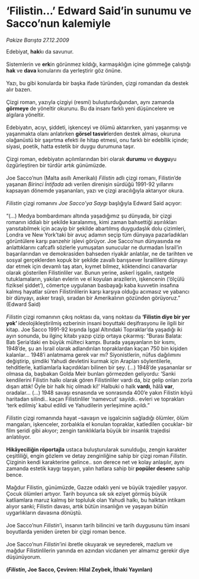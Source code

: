 # ‘Filistin...’ Edward Said’in sunumu ve Sacco’nun kalemiyle

*Pakize Barışta 27.12.2009*

<div class="taraf_structure_2col_1zq">
<div class="margen_n">



 <p>Edebiyat, <b>hak</b>kı da savunur. <br/><br/>Sistemlerin ve <b>erk</b>in görünmez kıldığı, karmaşıklığın içine gömmeğe çalıştığı <b>hak </b>ve <b>dava </b>konularını da yerleştirir göz önüne. <br/><br/>Yazı, bu gibi konularda bir başka ifade türünden, çizgi romandan da destek alır bazen. <br/><br/>Çizgi roman, yazıyla çizgiyi (resmi) buluşturduğundan, aynı zamanda <b>görmeye </b>de yöneltir okurunu. Bu da insanı farklı yeni düşüncelere ve algılara yöneltir. <br/><br/>Edebiyatın, acıyı, şiddeti, işkenceyi ve ölümü aktarırken, yani yaşanmışı ve yaşanmakta olanı anlatırken <b>görsel tasvir</b>lerden destek alması, okuruna olağanüstü bir şaşırtma efekti ile hitap etmesi, onu farklı bir edebîlik içinde; siyasi, poetik, hatta estetik bir duygu durumuna taşır. <br/><br/>Çizgi roman, edebiyatın açılımlarından biri olarak <b>durumu</b> ve<b> duygu</b>yu özgürleştiren bir türdür artık günümüzde. <br/><br/>Joe Sacco’nun (Malta asıllı Amerikalı) <i>Filistin</i> adlı çizgi romanı,<i> </i>Filistin’de yaşanan<i> Birinci İntifada</i> adı verilen direnişin sürdüğü 1991-92 yıllarını kapsayan dönemde yaşananları, yazı ve çizgi aracılığıyla aktarıyor okura.<i> <br/><br/>Filistin</i> çizgi romanını <i>Joe Sacco’ya Saygı</i> başlığıyla Edward Said açıyor: <br/><br/>“(...) Medya bombardımanı altında yaşadığımız şu dünyada, bir çizgi romanın iddialı bir şekilde karalanmış, kimi zaman bahsettiği aşırılıkları yansıtabilmek için acayip bir şekilde abartılmış duygudaşlık dolu çizimleri, Londra ve New York’taki bir avuç adamın seçip tüm dünyaya pazarladıkları görüntülere karşı panzehir işlevi görüyor. Joe Sacco’nun dünyasında ne anlattıklarını cafcaflı sözlerle yumuşatan sunucular ne durmadan İsrail’in başarılarından ve demokrasiden bahseden riyakâr anlatılar, ne de tarihten ve sosyal gerçeklerden kopuk bir şekilde zavallı barışsever İsraillilere dünyayı dar etmek için devamlı taş atan, kıymet bilmez, köktendinci canavarlar olarak gösterilen Filistinliler var. Bunun yerine, askerî işgalin, rastgele tutuklamaların, yakılan evlerin ve el koyulan arazilerin, işkencenin (‘ölçülü fiziksel şiddet’), cömertçe uygulanan basbayağı kaba kuvvetin insafına kalmış hayatlar süren Filistinlilerin karşı karşıya olduğu acımasız ve yabancı bir dünyayı, asker tıraşlı, sıradan bir Amerikalının gözünden görüyoruz.” (Edward Said)<i> <br/><br/>Filistin</i> çizgi romanının çıkış noktası da, varış noktası da <b>‘Filistin diye bir yer yok’ </b>ideolojikleştirilmiş ezberinin insani boyuttaki deşifrasyonu ile ilgili bir kitap. Joe Sacco 1991-92 kışında İşgal Altındaki Topraklar’da yaşadığı iki ayın sonunda, bu ilginç kitabı yazıp çizip ortaya çıkarmış: “Burası Balata: Batı Şeria’daki en büyük mülteci kampı. Burada yaşayanların bir kısmı, 1948’de, şu an İsrail olarak adlandırılan topraklardan kaçan 750 bin kişiden kalanlar... 1948’i anlatmama gerek var mı? Siyonistlerin, nüfus dağılımını değiştirip, şimdiki Yahudi devletini kurmak için Arapları söylentilerle, tehditlerle, katliamlarla kaçırdıkları bilinen bir şey. (...) 1948’de yaşananlar sır olmasa da, başbakan Golda Meir bunları görmezden geliyordu: ‘Sanki kendilerini Filistin halkı olarak gören Filistinliler vardı da, biz gelip onları zorla dışarı attık! Öyle bir halk hiç olmadı ki!’ Halbuki o halk <b>vardı</b>, hâlâ <b>var</b>, oradalar... (...) 1948 savaşı esnasında ve sonrasında 400’e yakın Filistin köyü haritadan silindi.. kaçan Filistinliler ‘namevcut’ sayıldı.. evleri ve toprakları ‘terk edilmiş’ kabul edildi ve Yahudilerin yerleşimine açıldı.”<i> <br/><br/>Filistin</i> çizgi romanında hayat –savaşın ve işgalcinin sağladığı ölümler, ölüm mangaları, işkenceler, zorbalıkla el konulan topraklar, katledilen çocuklar- bir film şeridi gibi akıyor; zengin tanıklıklarla büyük bir insanlık trajedisi anlatılıyor. <b><br/><br/>Hikâyeciliğin röportajla</b> ustaca buluşturularak sunulduğu, zengin karakter çeşitliliği, engin gözlem ve detay zenginliğine sahip bir çizgi roman <i>Filistin</i>. Çizginin kendi karakterine gelince.. son derece net ve kolay anlaşılır, aynı zamanda estetik kaygı taşıyan, yalın hatlara sahip bir<b> popüler desen</b>e sahip bence. <br/><br/>Mağdur Filistin, günümüzde, Gazze odaklı yeni ve büyük trajediler yaşıyor. Çocuk ölümleri artıyor. Tarih boyunca sık sık eziyet görmüş büyük katliamlara maruz kalmış bir topluluk olan Yahudi halkı, bu halktan intikam alıyor sanki; Filistin davası, artık bütün insanlığın ve yaşayan bütün uygarlıkların davasına dönüştü. <br/><br/>Joe Sacco’nun <i>Filistin</i>’i, insanın tarih bilincini ve tarih duygusunu tüm insani boyutlarda yeniden üreten bir çizgi roman bence. <br/><br/>Joe Sacco’nun <i>Filistin</i>’ini ibretle okuyarak ve seyrederek, mazlum ve mağdur Filistinlilerin yanında en azından vicdanen yer almamız gerekir diye düşünüyorum.<b> <br/><br/>(<i>Filistin</i>, Joe Sacco, Çeviren: Hilal Zeybek, İthaki Yayınları)</b></p>
<br/>
<br/>
<br/>



<br/>


<div id="taraf_not">
</div>

</div>


</div>
